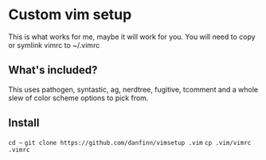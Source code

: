 # Custom vim setup

This is what works for me, maybe it will work for you.  You will need to copy or symlink vimrc to ~/.vimrc

## What's included?

This uses pathogen, syntastic, ag, nerdtree, fugitive, tcomment and a whole slew of color scheme options to pick from.


## Install

`cd ~`
`git clone https://github.com/danfinn/vimsetup .vim`
`cp .vim/vimrc .vimrc`
